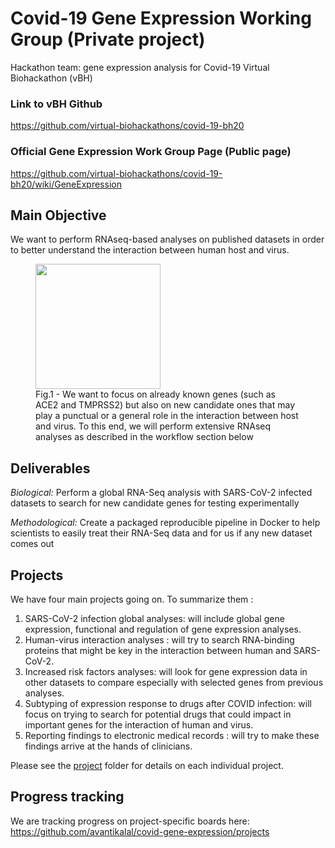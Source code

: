 # Covid-19 Gene Expression Working Group (Private project)
Hackathon team: gene expression analysis for Covid-19 Virtual Biohackathon (vBH)

### Link to vBH Github
https://github.com/virtual-biohackathons/covid-19-bh20
### Official Gene Expression Work Group Page (Public page)
https://github.com/virtual-biohackathons/covid-19-bh20/wiki/GeneExpression

## Main Objective
We want to perform RNAseq-based analyses on published datasets in order to better understand the interaction between human host and virus.

<figure>
  <img src="https://github.com/avantikalal/covid-gene-expression/blob/master/Diagram.png" width="200">
  <figcaption>Fig.1 - We want to focus on already known genes (such as ACE2 and TMPRSS2) but also on new candidate ones that may play a punctual or a general role in the interaction between host and virus. To this end, we will perform extensive RNAseq analyses as described in the workflow section below</figcaption>
</figure>

## Deliverables
_Biological:_ Perform a global RNA-Seq analysis with SARS-CoV-2 infected datasets to search for new candidate genes for testing experimentally

_Methodological:_ Create a packaged reproducible pipeline in Docker to help scientists to easily treat their RNA-Seq data and for us if any new dataset comes out

## Projects

We have four main projects going on. To summarize them :

1. SARS-CoV-2 infection global analyses: will include global gene expression, functional and regulation of gene expression analyses.
2. Human-virus interaction analyses : will try to search RNA-binding proteins that might be key in the interaction between human and SARS-CoV-2.
3. Increased risk factors analyses: will look for gene expression data in other datasets to compare especially with selected genes from previous analyses.
4. Subtyping of expression response to drugs after COVID infection: will focus on trying to search for potential drugs that could impact in important genes for the interaction of human and virus.
5. Reporting findings to electronic medical records : will try to make these findings arrive at the hands of clinicians.

Please see the [project](project) folder for details on each individual project.

## Progress tracking
We are tracking progress on project-specific boards here: https://github.com/avantikalal/covid-gene-expression/projects


